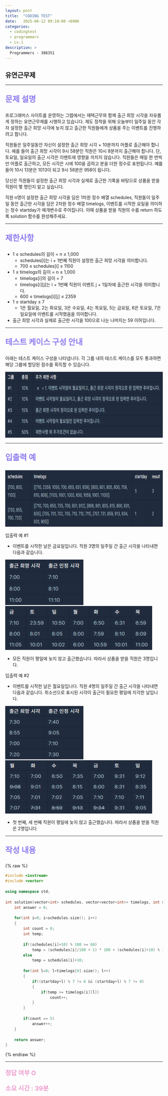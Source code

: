 ```yaml
---
layout: post
title:  "CODING TEST"
date:   2025-06-12 09:10:00 +0900
categories:
  - codingtest
  - programmers
  - Lv.1
description: >
  Programmers - 388351
---
```

## 유연근무제

---

<p style = "color:#8f7cee; font-size:25px; font-weight:bold">
문제 설명
</p>

프로그래머스 사이트를 운영하는 그렙에서는 재택근무와 함께 출근 희망 시각을 자유롭게 정하는 유연근무제를 시행하고 있습니다. 제도 정착을 위해 오늘부터 일주일 동안 각자 설정한 출근 희망 시각에 늦지 않고 출근한 직원들에게 상품을 주는 이벤트를 진행하려고 합니다.

직원들은 일주일동안 자신이 설정한 출근 희망 시각 + 10분까지 어플로 출근해야 합니다. 예를 들어 출근 희망 시각이 9시 58분인 직원은 10시 8분까지 출근해야 합니다. 단, 토요일, 일요일의 출근 시각은 이벤트에 영향을 끼치지 않습니다. 직원들은 매일 한 번씩만 어플로 출근하고, 모든 시각은 시에 100을 곱하고 분을 더한 정수로 표현됩니다. 예를 들어 10시 13분은 1013이 되고 9시 58분은 958이 됩니다.

당신은 직원들이 설정한 출근 희망 시각과 실제로 출근한 기록을 바탕으로 상품을 받을 직원이 몇 명인지 알고 싶습니다.

직원 n명이 설정한 출근 희망 시각을 담은 1차원 정수 배열 schedules, 직원들이 일주일 동안 출근한 시각을 담은 2차원 정수 배열 timelogs, 이벤트를 시작한 요일을 의미하는 정수 startday가 매개변수로 주어집니다. 이때 상품을 받을 직원의 수를 return 하도록 solution 함수를 완성해주세요.

---

<p style = "color:#8f7cee; font-size:25px; font-weight:bold">
제한사항
</p>

- 1 ≤ schedules의 길이 = n ≤ 1,000
    - schedules[i]는 i + 1번째 직원이 설정한 출근 희망 시각을 의미합니다.
    - 700 ≤ schedules[i] ≤ 1100
- 1 ≤ timelogs의 길이 = n ≤ 1,000
    - timelogs[i]의 길이 = 7
    - timelogs[i][j]는 i + 1번째 직원이 이벤트 j + 1일차에 출근한 시각을 의미합니다.
    - 600 ≤ timelogs[i][j] ≤ 2359
- 1 ≤ startday ≤ 7
    - 1은 월요일, 2는 화요일, 3은 수요일, 4는 목요일, 5는 금요일, 6은 토요일, 7은 일요일에 이벤트를 시작했음을 의미합니다.
- 출근 희망 시각과 실제로 출근한 시각을 100으로 나눈 나머지는 59 이하입니다.

---

<p style = "color:#8f7cee; font-size:25px; font-weight:bold">
테스트 케이스 구성 안내
</p>

아래는 테스트 케이스 구성을 나타냅니다. 각 그룹 내의 테스트 케이스를 모두 통과하면 해당 그룹에 할당된 점수를 획득할 수 있습니다.

<img src = "/assets/img/codingtest/388351_1.png" width = "700" height = "210">

---

<p style = "color:#8f7cee; font-size:25px; font-weight:bold">
입출력 예 
</p>

<img src = "/assets/img/codingtest/388351_2.png" width = "750" height = "180">

입출력 예 #1
- 이벤트를 시작한 날은 금요일입니다. 직원 3명의 일주일 간 출근 시각을 나타내면 다음과 같습니다.

<img src = "/assets/img/codingtest/388351_3.png" width = "250" height = "145">

<br/>

<img src = "/assets/img/codingtest/388351_4.png" width = "470" height = "140">

- 모든 직원이 평일에 늦지 않고 출근했습니다. 따라서 상품을 받을 직원은 3명입니다.

입출력 예 #2
- 이벤트를 시작한 날은 월요일입니다. 직원 4명의 일주일 간 출근 시각을 나타내면 다음과 같습니다. 취소선으로 표시된 시각이 출근이 필요한 평일에 지각한 날입니다.

<img src = "/assets/img/codingtest/388351_5.png" width = "250" height = "170">

<br/>

<img src = "/assets/img/codingtest/388351_6.png" width = "470" height = "170">

- 첫 번째, 세 번째 직원이 평일에 늦지 않고 출근했습니다. 따라서 상품을 받을 직원은 2명입니다

---

<p style = "color:#8f7cee; font-size:25px; font-weight:bold">
작성 내용
</p>

{% raw %}
```cpp
#include <iostream>
#include <vector>

using namespace std;

int solution(vector<int> schedules, vector<vector<int>> timelogs, int startday) {
    int answer = 0;
    
    for(int i=0; i<schedules.size(); i++)
    {
        int count = 0;
        int temp;
                
        if((schedules[i]+10) % 100 >= 60)
            temp = (schedules[i]/100 + 1) * 100 + (schedules[i]+10) % 100 - 60;
        else
            temp = schedules[i]+10;
        
        for(int l=0; l<timelogs[0].size(); l++)
        {
            if((startday+l) % 7 != 6 && (startday+l) % 7 != 0)
            {
                if(temp >= timelogs[i][l])
                    count++;
            }
        }
      
        if(count == 5)
            answer++;
    }
    
    return answer;
}
```
{% endraw %}

---

<p style = "color:#ed9ece; font-size:20px; font-weight:bold">
정답 여부 O
</p>

<p style = "color:#ed9ece; font-size:20px; font-weight:bold">
소요 시간 : 39분 
</p>
